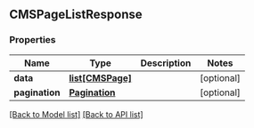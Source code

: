## CMSPageListResponse

### Properties
Name | Type | Description | Notes
------------ | ------------- | ------------- | -------------
**data** | [**list[CMSPage]**](#CMSPage) |  | [optional] 
**pagination** | [**Pagination**](#Pagination) |  | [optional] 

[[Back to Model list]](#documentation-for-models) [[Back to API list]](#documentation-for-api-endpoints)


